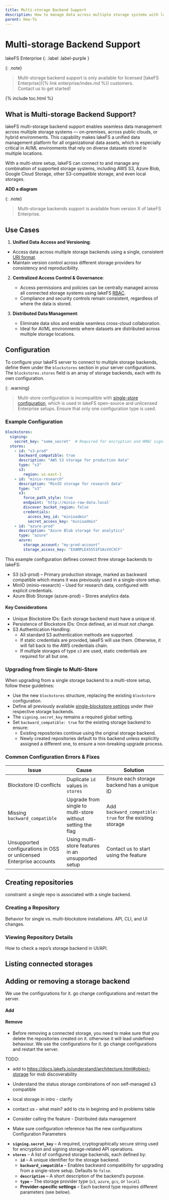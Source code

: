 ```yaml
---
title: Multi-storage Backend Support
description: How to manage data across multiple storage systems with lakeFS 
parent: How-To
---
```


# Multi-storage Backend Support

lakeFS Enterprise
{: .label .label-purple }

{: .note}
> Multi-storage backend support is only available for licensed [lakeFS Enterprise]({% link enterprise/index.md %}) customers.<br>
> Contact us to get started!   

{% include toc.html %}

## What is Multi-storage Backend Support? 

lakeFS multi-storage backend support enables seamless data management across multiple storage systems — 
on-premises, across public clouds, or hybrid environments. This capability makes lakeFS a unified data management platform
for all organizational data assets, which is especially critical in AI/ML environments that rely on diverse datasets stored
in multiple locations.

With a multi-store setup, lakeFS can connect to and manage any combination of supported storage systems, including AWS S3,
Azure Blob, Google Cloud Storage, other S3-compatible storage, and even local storages. 

**ADD a diagram**

{: .note}
> Multi-storage backends support is available from version X of lakeFS Enterprise.

## Use Cases

1. **Unified Data Access and Versioning**:
  * Access data across multiple storage backends using a single, consistent [URI format](../understand/model.md#lakefs-protocol-uris).
  * Maintain version control across different storage providers for consistency and reproducibility.

2. **Centralized Access Control & Governance**:
   * Access permissions and policies can be centrally managed across all connected storage systems using lakeFS [RBAC](../security/rbac.md).
   * Compliance and security controls remain consistent, regardless of where the data is stored.

3. **Distributed Data Management**:
   * Eliminate data silos and enable seamless cross-cloud collaboration.
   * Ideal for AI/ML environments where datasets are distributed across multiple storage locations.
   
## Configuration

To configure your lakeFS server to connect to multiple storage backends, define them under the `blockstores` section in 
your server configurations. The `blockstores.stores` field is an array of storage backends, each with its own configuration.  

{: .warning}
> Multi-store configuration is incompatible with [single-store configuration](../reference/configuration.md/#blockstore), 
> which is used in lakeFS open-source and unlicensed Enterprise setups. Ensure that only one configuration type is used.

### Example Configuration

```yaml
blockstores:
  signing:
    secret_key: "some_secret"  # Required for encryption and HMAC signing
  stores:
    - id: "s3-prod"
      backward_compatible: true
      description: "AWS S3 storage for production data"
      type: "s3"
      s3:
        region: us-east-1
    - id: "minio-research"
      description: "MinIO storage for research data"
      type: "s3"
      s3:
        force_path_style: true
        endpoint: 'http://minio-raw-data.local'
        discover_bucket_region: false
        credentials:
          access_key_id: "minioadmin"
          secret_access_key: "minioadmin"
    - id: "azure-prod"
      description: "Azure Blob storage for analytics"
      type: "azure"
      azure:
        storage_account: "my-prod-account"
        storage_access_key: "EXAMPLE45551FSAsVVCXCF"
```  

This example configuration defines connect three storage backends to lakeFS:
* S3 (s3-prod) – Primary production storage, marked as backward compatible which means it was previously used in a single-store setup.
* MinIO (minio-research) – Used for research data, configured with explicit credentials.
* Azure Blob Storage (azure-prod) – Stores analytics data. 

#### Key Considerations

* Unique Blockstore IDs: Each storage backend must have a unique id.
* Persistence of Blockstore IDs: Once defined, an id must not change.
* S3 Authentication Handling:
    * All standard S3 authentication methods are supported.
    * If static credentials are provided, lakeFS will use them. Otherwise, it will fall back to the AWS credentials chain.
    * If multiple storages of type `s3` are used, static credentials are required for all but one.

### Upgrading from Single to Multi-Store

When upgrading from a single storage backend to a multi-store setup, follow these guidelines:
* Use the new `blockstores` structure, replacing the existing `blockstore` configuration.
* Define all previously available [single-blockstore settings](../reference/configuration.md#blockstore) under their respective storage backends.
* The `signing.secret_key` remains a required global setting.
* Set `backward_compatible: true` for the existing storage backend to ensure:
  * Existing repositories continue using the original storage backend.
  * Newly created repositories default to this backend unless explicitly assigned a different one, to ensure a non-breaking upgrade process. 

### Common Configuration Errors & Fixes

| Issue                                                               | Cause | Solution                                                 |
|---------------------------------------------------------------------|-------|----------------------------------------------------------|
| Blockstore ID conflicts                                             | Duplicate `id` values in `stores` | Ensure each storage backend has a unique ID              |
| Missing `backward_compatible`                                       | Upgrade from single to multi-store without setting the flag | Add `backward_compatible: true` for the existing storage |
| Unsupported configurations in OSS or unlicensed Enterprise accounts | Using multi-store features in an unsupported setup | Contact us to start using the feature                    |


## Creating repositories  

constraint: a single repo is associated with a single backend.

### Creating a Repository
Behavior for single vs. multi-blockstore installations.
API, CLI, and UI changes.

### Viewing Repository Details
How to check a repo’s storage backend in UI/API.

## Listing connected storages 

## Adding or removing a storage backend
We use the configurations for it. go change configurations and restart the server.

#### Add

#### Remove

* Before removing a connected storage, you need to make sure that you delete the repositories created on it. otherwise it will lead
  undefined behaviour.
  We use the configurations for it. go change configurations and restart the server.


TODO: 
* add to https://docs.lakefs.io/understand/architecture.html#object-storage for msb discoverability
* Understand the status storage combinations of non self-managed s3 compatible 
* local storage in intro - clarify
* contact us - what main? add to cta in begining and in problems table 
* Consider calling the feature - Distributed data management

* Make sure configuration reference has the new configurations
  Configuration Parameters
- **`signing.secret_key`** – A required, cryptographically secure string used for encryption and signing storage-related API operations.
- **`stores`** – A list of configured storage backends, each defined by:
    - **`id`** – A unique identifier for the storage backend.
    - **`backward_compatible`** – Enables backward compatibility for upgrading from a single-store setup. Defaults to `false`.
    - **`description`** – A short description of the backend’s purpose.
    - **`type`** – The storage provider type (`s3`, `azure`, `gcs`, or `local`).
    - **Provider-specific settings** – Each backend type requires different parameters (see below).
